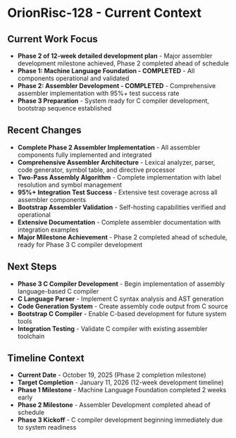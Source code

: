 # OrionRisc-128 - Current Context

## Current Work Focus
- **Phase 2 of 12-week detailed development plan** - Major assembler development milestone achieved, Phase 2 completed ahead of schedule
- **Phase 1: Machine Language Foundation - COMPLETED** - All components operational and validated
- **Phase 2: Assembler Development - COMPLETED** - Comprehensive assembler implementation with 95%+ test success rate
- **Phase 3 Preparation** - System ready for C compiler development, bootstrap sequence established

## Recent Changes
- **Complete Phase 2 Assembler Implementation** - All assembler components fully implemented and integrated
- **Comprehensive Assembler Architecture** - Lexical analyzer, parser, code generator, symbol table, and directive processor
- **Two-Pass Assembly Algorithm** - Complete implementation with label resolution and symbol management
- **95%+ Integration Test Success** - Extensive test coverage across all assembler components
- **Bootstrap Assembler Validation** - Self-hosting capabilities verified and operational
- **Extensive Documentation** - Complete assembler documentation with integration examples
- **Major Milestone Achievement** - Phase 2 completed ahead of schedule, ready for Phase 3 C compiler development

## Next Steps
- **Phase 3 C Compiler Development** - Begin implementation of assembly language-based C compiler
- **C Language Parser** - Implement C syntax analysis and AST generation
- **Code Generation System** - Create assembly code output from C source
- **Bootstrap C Compiler** - Enable C-based development for future system tools
- **Integration Testing** - Validate C compiler with existing assembler toolchain

## Timeline Context
- **Current Date** - October 19, 2025 (Phase 2 completion milestone)
- **Target Completion** - January 11, 2026 (12-week development timeline)
- **Phase 1 Milestone** - Machine Language Foundation completed 2 weeks early
- **Phase 2 Milestone** - Assembler Development completed ahead of schedule
- **Phase 3 Kickoff** - C compiler development beginning immediately due to system readiness
